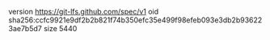 version https://git-lfs.github.com/spec/v1
oid sha256:ccfc9921e9df2b2b821f74b350efc35e499f98efeb093e3db2b936223ae7b5d7
size 5440
